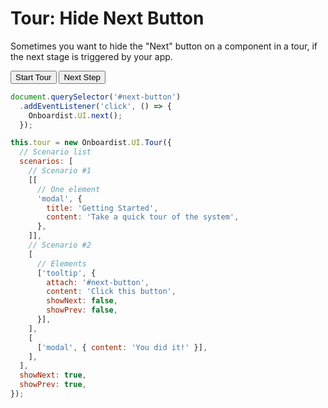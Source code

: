 # Tour: Hide Next Button

Sometimes you want to hide the "Next" button on a component in a tour, if the next stage is triggered by your app.

<div class="example">
  <button id="tour-button" @click="startTour()">Start Tour</button>
  <button id="next-button" @click="next()">Next Step</button>
</div>

```js
document.querySelector('#next-button')
  .addEventListener('click', () => {
    Onboardist.UI.next();
  });

this.tour = new Onboardist.UI.Tour({
  // Scenario list
  scenarios: [
    // Scenario #1
    [[
      // One element
      'modal', {
        title: 'Getting Started',
        content: 'Take a quick tour of the system',
      },
    ]],
    // Scenario #2
    [
      // Elements
      ['tooltip', {
        attach: '#next-button', 
        content: 'Click this button',
        showNext: false,
        showPrev: false,
      }],
    ],
    [
      ['modal', { content: 'You did it!' }],
    ],
  ],
  showNext: true,
  showPrev: true,
});
```

<script>
export default {
  props: ['slot-key'],
  data: () => ({
    destroyables: [],
    tour: null,
  }),
  mounted() {
    this.tour = new Onboardist.UI.Tour({
      // Scenario list
      scenarios: [
        // Scenario #1
        [[
          // One element
          'modal', {
            title: 'Getting Started',
            content: 'Take a quick tour of the system',
          },
        ]],
        // Scenario #2
        [
          // Elements
          [Onboardist.UI.Tooltip, {
            attach: '#next-button', 
            content: 'Click this button',
            showNext: false,
            showPrev: false,
          }],
        ],
        [
          ['modal', { content: 'You did it!' }],
        ],
      ],
      showNext: true,
      showPrev: true,
    });
  },
  destroyed() {
    Onboardist.UI.reset();
  },
  methods: {
    startTour() {
      this.tour.start();
    },
    next() {
      Onboardist.UI.next();
    }
  },
};
</script>